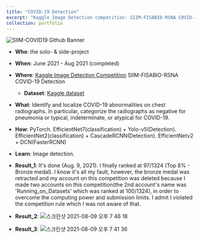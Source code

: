 ```yaml
---
title: "COVID-19 Detection"
excerpt: "Kaggle Image Detection competition: SIIM-FISABIO-RSNA COVID-19 Detection"
collection: portfolio
---
```


![SIIM-COVID19 Github Banner](https://user-images.githubusercontent.com/58493928/128546381-97883f11-a61a-411e-8497-3471d0aed890.png)

- **Who**: the solo- & side-project
- **When**: June 2021 - Aug 2021 (completed)
- **Where**: [Kaggle Image Detection Competition](https://www.kaggle.com/c/siim-covid19-detection) SIIM-FISABIO-RSNA COVID-19 Detection
  - **Dataset**: [Kaggle dataset](https://www.kaggle.com/c/siim-covid19-detection/data)
- **What**:  Identify and localize COVID-19 abnormalities on chest radiographs. In particular, categorize the radiographs as negative for pneumonia or typical, indeterminate, or atypical for COVID-19.
- **How**: PyTorch. EfficientNet7(classification) + Yolo-v5(Detection). EfficientNet2(classification) + CascadeRCNN(Detection). EfficientNetv2 + DCN(FasterRCNN)
- **Learn**: Image detection. 

- **Result_1**: It's done (Aug. 9, 2021). I finally ranked at 97/1324 (Top 8% - Bronze medal). I know it's all my fault, however, the bronze medal was retracted and my account on this competition was deleted because I made two accounts on this competition(the 2nd account's name was 'Running_on_Datasets' which was ranked at 100/1324), in order to overcome the computing power and submission limits. I admit I violated the competition rule which I was not aware of that.
- **Result_2**: ![스크린샷 2021-08-09 오후 7 46 18](https://user-images.githubusercontent.com/58493928/128800584-f3748867-474f-4fcc-8a42-3e1f1b7c199d.png)
- **Result_3**: ![스크린샷 2021-08-09 오후 7 41 36](https://user-images.githubusercontent.com/58493928/128800242-42e30f9b-159f-4a3c-8930-20f20839cac6.png)

<!-- ![데이콘](https://user-images.githubusercontent.com/58493928/116183247-67d09d00-a6d2-11eb-93b4-aa0c594e1781.png)
- Through SOTA model evaluations without using pre-trained weights, I ranked the 21st-rank before 14 days to the deadline of submission, and I ranked at 49th of Private LB among 876 participants. This is because I didn't use the Ensemble/stacking models, and stopped submission by updating codes (due to family issues).
- The winner codes used the ensemble/stacking methods.
- [The repository](https://github.com/haenara-shin/DACON_EMNIST.git) is opened to the public. My own codes were written in UCSD-Datahub server, but forgot to download it from there, so it was deleted.
 -->
